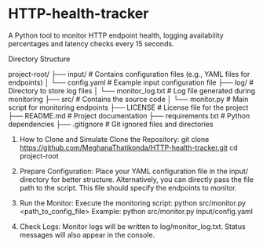 # HTTP-health-tracker
A Python tool to monitor HTTP endpoint health, logging availability percentages and latency checks every 15 seconds.

Directory Structure

project-root/
├── input/                 # Contains configuration files (e.g., YAML files for endpoints)
│   └── config.yaml        # Example input configuration file
├── log/                   # Directory to store log files
│   └── monitor_log.txt    # Log file generated during monitoring
├── src/                   # Contains the source code
│   └── monitor.py         # Main script for monitoring endpoints
├── LICENSE                # License file for the project
├── README.md              # Project documentation
├── requirements.txt       # Python dependencies
├── .gitignore             # Git ignored files and directories

1. How to Clone and Simulate
Clone the Repository:
git clone https://github.com/MeghanaThatikonda/HTTP-health-tracker.git
cd project-root

2. Prepare Configuration: 
Place your YAML configuration file in the input/ directory for better structure. Alternatively, you can directly pass the file path to the script. This file should specify the endpoints to monitor. 

3. Run the Monitor: Execute the monitoring script:
python src/monitor.py <path_to_config_file>
Example: python src/monitor.py input/config.yaml

4. Check Logs: Monitor logs will be written to log/monitor_log.txt. Status messages will also appear in the console.